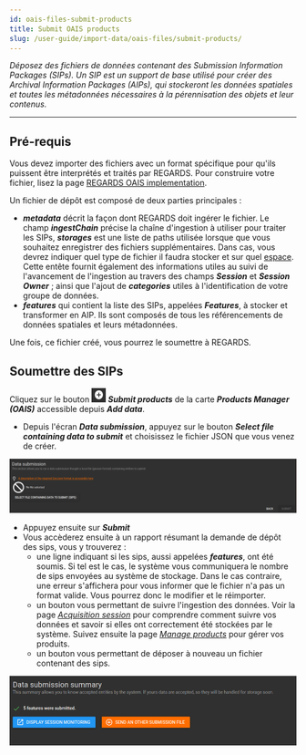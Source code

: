 ```yaml
---
id: oais-files-submit-products
title: Submit OAIS products
slug: /user-guide/import-data/oais-files/submit-products/
---
```


*Déposez des fichiers de données contenant des Submission Information Packages (SIPs). Un SIP est un support de base utilisé pour créer des Archival Information Packages (AIPs), qui stockeront les données spatiales et toutes les métadonnées nécessaires à la pérennisation des objets et leur contenus.*

---

## Pré-requis

Vous devez importer des fichiers avec un format spécifique pour qu'ils puissent être interprétés et traités par REGARDS.
Pour construire votre fichier, lisez la page [REGARDS OAIS implementation](../../development/appendices/oais.md).

Un fichier de dépôt est composé de deux parties principales :

- ***metadata*** décrit la façon dont REGARDS doit ingérer le fichier. Le champ ***ingestChain*** précise la chaîne d'ingestion à utiliser pour traiter les SIPs, ***storages*** est une liste de paths utilisée lorsque que vous souhaitez enregistrer des fichiers supplémentaires. Dans cas, vous devrez indiquer quel type de fichier il faudra stocker et sur quel [espace](../2-project-configuration/storage-configuration.md). Cette entête fournit également des informations utiles au suivi de l'avancement de l'ingestion au travers des champs ***Session*** et ***Session Owner*** ; ainsi que l'ajout de ***categories*** utiles à l'identification de votre groupe de données.
- ***features*** qui contient la liste des SIPs, appelées ***Features***, à stocker et transformer en AIP. Ils sont composés de tous les référencements de données spatiales et leurs métadonnées.

Une fois, ce fichier créé, vous pourrez le soumettre à REGARDS.

## Soumettre des SIPs

Cliquez sur le bouton <img src="/images/user-documentation/regards-icons/admin/add.png" alt="add products" height="25" width="25"/> ***Submit products*** de la carte ***Products Manager (OAIS)*** accessible depuis ***Add data***.

- Depuis l'écran ***Data submission***, appuyez sur le bouton ***Select file containing data to submit*** et choisissez le fichier JSON que vous venez de créer.

<div align="center">
  <img src="/images/user-documentation/v1.4/4_1-ingest/ingest-submit-products.png" alt="submit products" width="800"/> 
</div>

      
- Appuyez ensuite sur ***Submit***
- Vous accèderez ensuite à un rapport résumant la demande de dépôt des sips, vous y trouverez :
  - une ligne indiquant si les sips, aussi appelées ***features***, ont été soumis. Si tel est le cas, le système vous communiquera le nombre de sips envoyées au système de stockage.
 Dans le cas contraire, une erreur s'affichera pour vous informer que le fichier n'a pas un format valide. Vous pourrez donc le modifier et le réimporter.
  - un bouton vous permettant de suivre l'ingestion des données. Voir la page *[Acquisition session](../9-monitoring/monitor-session.md)* pour comprendre comment suivre vos données et savoir si elles ont correctement été stockées par le système. Suivez ensuite la page *[Manage products](manage-products.md)* pour gérer vos produits.
  - un bouton vous permettant de déposer à nouveau un fichier contenant des sips.
  
<div align="center">
  <img src="/images/user-documentation/v1.4/4_1-ingest/ingest-data-summary.png" alt="product data summary chain" width="800"/> 
</div>
